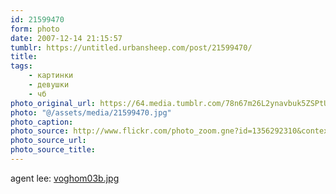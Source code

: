 ```yaml
---
id: 21599470
form: photo
date: 2007-12-14 21:15:57
tumblr: https://untitled.urbansheep.com/post/21599470/
title:
tags:
    - картинки
    - девушки
    - чб
photo_original_url: https://64.media.tumblr.com/78n67m26L2ynavbuk5ZSPtUs_640.jpg
photo: "@/assets/media/21599470.jpg"
photo_caption:
photo_source: http://www.flickr.com/photo_zoom.gne?id=1356292310&context=set-72157601963530051&size=o
photo_source_url:
photo_source_title:
---
```


<p>agent lee: <a href="http://www.flickr.com/photos/10009172@N05/1356292310/in/set-72157601963530051">voghom03b.jpg</a></p>
